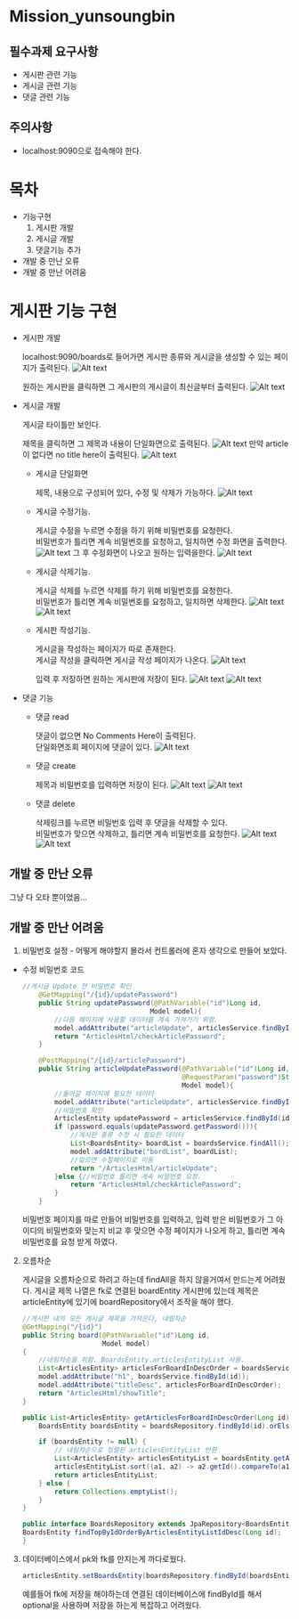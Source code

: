 # Mission_yunsoungbin
## 필수과제 요구사항
- 게시판 관련 기능
- 게시글 관련 기능
- 댓글 관련 기능

## 주의사항
 - localhost:9090으로 접속해야 한다.

# 목차
- 기능구현
    1. 게시판 개발
    2. 게시글 개발
    3. 댓글기능 추가
- 개발 중 만난 오류
- 개발 중 만난 어려움


# 게시판 기능 구현
- 게시판 개발

    localhost:9090/boards로 들어가면 게시판 종류와 게시글을 생성할 수 있는 페이지가 출력된다.
    ![Alt text](image-17.png)

    원하는 게시판을 클릭하면 그 게시판의 게시글이 최신글부터 출력된다.
    ![Alt text](image-18.png) 


- 게시글 개발

    게시글 타이틀만 보인다.

    제목을 클릭하면 그 제목과 내용이 단일화면으로 출력된다.
    ![Alt text](image-21.png)
    만약 article이 없다면 no title here이 출력된다.
    ![Alt text](image-22.png)

    - 게시글 단일화면

        제목, 내용으로 구성되어 있다, 수정 및 삭제가 가능하다.
        ![Alt text](image-23.png)
    - 게시글 수정기능.

        게시글 수정을 누르면 수정을 하기 위해 비밀번호를 요청한다.  
        비밀번호가 틀리면 계속 비밀번호를 요청하고, 일치하면 수정 화면을 출력한다.
        ![Alt text](image-24.png)
        그 후 수정화면이 나오고 원하는 입력을한다. 
       ![Alt text](%EA%B2%8C%EC%8B%9C%ED%8C%90%EC%88%98%EC%A0%95.gif)

    - 게시글 삭제기능.

        게시글 삭제를 누르면 삭제를 하기 위해 비밀번호를 요청한다.  
        비밀번호가 틀리면 계속 비밀번호를 요청하고, 일치하면 삭제한다.
        ![Alt text](image-25.png)
        ![Alt text](<게시판 삭제 영상.gif>)




    - 게시판 작성기능.
        
        게시글을 작성하는 페이지가 따로 존재한다.  
        게시글 작성을 클릭하면 게시글 작성 페이지가 나온다.
        ![Alt text](image-26.png)

        입력 후 저장하면 원하는 게시판에 저장이 된다.
        ![Alt text](image-13.png)
        ![Alt text](image-14.png)



- 댓글 기능
    - 댓글 read

        댓글이 없으면 No Comments Here이 출력된다.  
        단일화면조회 페이지에 댓글이 있다.
        ![Alt text](image-27.png)

    - 댓글 create

        제목과 비밀번호를 입력하면 저장이 된다.
        ![Alt text](image-28.png)
        ![Alt text](image-29.png)

    - 댓글 delete

        삭제링크를 누르면 비밀번호 입력 후 댓글을 삭제할 수 있다.  
        비밀번호가 맞으면 삭제하고, 틀리면 계속 비밀번호를 요청한다.
        ![Alt text](image-30.png)
        ![Alt text](%EB%8C%93%EA%B8%80%EC%82%AD%EC%A0%9C.gif)


## 개발 중 만난 오류
그냥 다 오타 뿐이었음...

## 개발 중 만난 어려움
1. 비밀번호 설정 - 어떻게 해야할지 몰라서 컨트롤러에 혼자 생각으로 만들어 보았다.
 - 수정 비밀번호 코드
    ```java
    //게시글 Update 전 비밀번호 확인
        @GetMapping("/{id}/updatePassword")
        public String updatePassword(@PathVariable("id")Long id,
                                    Model model){
            //다음 페이지에 사용할 데이터를 계속 가져가기 위함.
            model.addAttribute("articleUpdate", articlesService.findById(id));
            return "ArticlesHtml/checkArticlePassword";
        }

        @PostMapping("/{id}/articlePassword")
        public String articleUpdatePassword(@PathVariable("id")Long id,
                                            @RequestParam("password")String password,
                                            Model model){
            //돌아갈 페이지에 필요한 테이터
            model.addAttribute("articleUpdate", articlesService.findById(id));
            //비밀번호 확인
            ArticlesEntity updatePassword = articlesService.findById(id);
            if (password.equals(updatePassword.getPassword())){
                //게시판 종류 수정 시 필요한 데이터
                List<BoardsEntity> boardList = boardsService.findAll();
                model.addAttribute("bordList", boardList);
                //맞으면 수정페이지로 이동
                return "/ArticlesHtml/articleUpdate";
            }else {//비밀번호 틀리면 계속 비밀번호 요청.
                return "ArticlesHtml/checkArticlePassword";
            }
        }
    ```
    비밀번호 페이지를 따로 만들어 비밀번호를 입력하고, 입력 받은 비밀번호가 그 아이디의 비밀번호와 맞는지 비교 후 맞으면 수정 페이지가 나오게 하고, 틀리면 계속 비밀번호를 요청 받게 하였다.

2. 오름차순

    게시글을 오름차순으로 하려고 하는데 findAll을 하지 않을거여서 만드는게 어려웠다. 
    게시글 제목 나열은 fk로 연결된 boardEntity 게시판에 있는데 제목은 articleEntity에 있기에 boardRepository에서 조작을 해야 했다. 
    ```java
    //게시판 내의 모든 게시글 제목을 가져온다, 내림차순
    @GetMapping("/{id}")
    public String board(@PathVariable("id")Long id,
                        Model model)
    {
        //내림차순을 위함. BoardsEntity.articlesEntityList 사용.
        List<ArticlesEntity> articlesForBoardInDescOrder = boardsService.getArticlesForBoardInDescOrder(id);
        model.addAttribute("h1", boardsService.findById(id));
        model.addAttribute("titleDesc", articlesForBoardInDescOrder);
        return "ArticlesHtml/showTitle";
    }
    ```
    ```java
    public List<ArticlesEntity> getArticlesForBoardInDescOrder(Long id) {
        BoardsEntity boardsEntity = boardsRepository.findById(id).orElse(null);

        if (boardsEntity != null) {
            // 내림차순으로 정렬된 articlesEntityList 반환
            List<ArticlesEntity> articlesEntityList = boardsEntity.getArticlesEntityList();
            articlesEntityList.sort((a1, a2) -> a2.getId().compareTo(a1.getId()));
            return articlesEntityList;
        } else {
            return Collections.emptyList();
        }
    }
    ```
    ```java
    public interface BoardsRepository extends JpaRepository<BoardsEntity, Long> {
    BoardsEntity findTopByIdOrderByArticlesEntityListIdDesc(Long id);
    }
    ```

3. 데이터베이스에서 pk와 fk를 만지는게 까다로웠다.
    ```java
    articlesEntity.setBoardsEntity(boardsRepository.findById(boardsEntity).orElse(null));
    ```
    예를들어 fk에 저장을 해야하는데 연결된 데이터베이스에 findById를 해서 optional을 사용하며 저장을 하는게 복잡하고 어려웠다.


